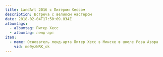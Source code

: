 ```yaml
---
title: LandArt 2016 с Питером Хессом
description: Встреча с великом мастером
date: 2018-02-04T17:50:09.034Z
albumtags:
  - albumtag: Питер Хесс
  - albumtag: ленд-арт
item:
  - name: Основатель ленд-арта Питер Хесс в Минске в школе Роза Азора
    vid: me9yzNRK_ok
---
```


